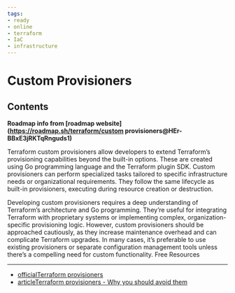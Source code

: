 ```yaml
---
tags:
- ready
- online
- terraform
- IaC
- infrastructure
---
```


# Custom Provisioners

## Contents

__Roadmap info from [roadmap website](<https://roadmap.sh/terraform/custom> provisioners@HEr-BBxE3jRKTqRnguds1)__

Terraform custom provisioners allow developers to extend Terraform’s provisioning capabilities beyond the built-in options. These are created using Go programming language and the Terraform plugin SDK. Custom provisioners can perform specialized tasks tailored to specific infrastructure needs or organizational requirements. They follow the same lifecycle as built-in provisioners, executing during resource creation or destruction.

Developing custom provisioners requires a deep understanding of Terraform’s architecture and Go programming. They’re useful for integrating Terraform with proprietary systems or implementing complex, organization-specific provisioning logic. However, custom provisioners should be approached cautiously, as they increase maintenance overhead and can complicate Terraform upgrades. In many cases, it’s preferable to use existing provisioners or separate configuration management tools unless there’s a compelling need for custom functionality.
Free Resources

---

- [officialTerraform provisioners](https://developer.hashicorp.com/terraform/language/resources/provisioners/syntax)
- [articleTerraform provisioners - Why you should avoid them](https://spacelift.io/blog/terraform-provisioners)
